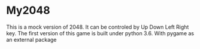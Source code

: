 # My2048 
This is a mock version of 2048.
It can be controled by Up Down Left Right key. The first version of this game is built under python 3.6. With pygame as an external package
